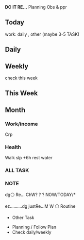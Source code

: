 **DO IT RE...**
Planning
Obs & ppr

## Today
work: daily , other (maybe 3-5 TASK)

## Daily

## Weekly
check this week

## This Week

## Month

### Work/income
Crp

### Health
Walk
slp +6h
rest
water

### ALL TASK

### NOTE
dg⚪ Re... ChW? ? ? NOW/TODAY/*

ez..........dg
justRe...M W ⚪
Routine

- Other Task

* Planning / Follow Plan
* Check daily/weekly


